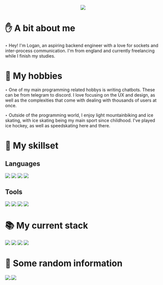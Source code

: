 <p align="center">
  <img src="https://cdn.discordapp.com/attachments/519601507558227969/864194397549363220/gh-banner.png">

  # ✋ A bit about me

  ‣ Hey! I'm Logan, an aspiring backend engineer with a love for sockets and inter-process communication. I'm from england and currently freelancing while I finish my studies.


  # 🤖 My hobbies

  ‣ One of my main programming related hobbys is writing chatbots. These can be from telegram to discord. I love focusing on the UX and design, as well as the complexities that come with dealing with thousands of users at once.

  ‣ Outside of the programming world, I enjoy light mountainbiking and ice skating, with ice skating being my main sport since childhood. I've played ice hockey, as well as speedskating here and there.

  # 🔧 My skillset
  
  ## Languages

  ![](https://img.shields.io/badge/Python-Proficient-brightgreen?style=for-the-badge&logo=python&logoColor=brightgreen) ![](https://img.shields.io/badge/HTML-Fluent-brightgreen?style=for-the-badge&logo=html5&logoColor=brightgreen) ![](https://img.shields.io/badge/CSS-Fluent-brightgreen?style=for-the-badge&logo=css3&logoColor=brightgreen) ![](https://img.shields.io/badge/JavaScript-Fluent-brightgreen?style=for-the-badge&logo=javascript&logoColor=brightgreen)


  ## Tools

  ![](https://img.shields.io/badge/PostgreSQL/SQL-Proficient-brightgreen?style=for-the-badge&logo=PostgreSQL&logoColor=brightgreen) ![](https://img.shields.io/badge/Redis-Fluent-brightgreen?style=for-the-badge&logo=Redis&logoColor=brightgreen) ![](https://img.shields.io/badge/Command%20line-Fluent-brightgreen?style=for-the-badge&logo=Windows%20Terminal&logoColor=brightgreen) ![](https://img.shields.io/badge/Linux/UNIX-Fluent-brightgreen?style=for-the-badge&logo=Linux&logoColor=brightgreen)

  # 📚 My current stack

  ![](https://img.shields.io/badge/Editor-Pycharm-brightgreen?style=for-the-badge&logo=pycharm&logoColor=brightgreen) ![](https://img.shields.io/badge/Language-Python-brightgreen?style=for-the-badge&logo=python&logoColor=brightgreen) ![](https://img.shields.io/badge/Data%20Storage%20Tools-Postgresql/Redis-brightgreen?style=for-the-badge&logo=PostgreSQL&logoColor=brightgreen) ![](https://img.shields.io/badge/Cloud%20tools-Hetzner/Cloudflare-brightgreen?style=for-the-badge&logo=Cloudflare&logoColor=brightgreen)

  # 🎲 Some random information
  
  <a href="https://github.com/anuraghazra/github-readme-stats">
    <img align="center" src="https://github-readme-stats.vercel.app/api/top-langs/?username=lgaan&theme=dracula" />
  </a>
  <a href="https://github.com/anuraghazra/convoychat">
    <img align="center" src="https://github-readme-stats.vercel.app/api?username=lgaan&show_icons=true&theme=dracula" />
  </a>
</p>
